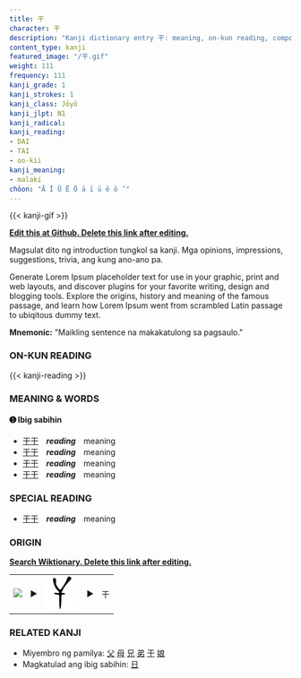 ```yaml
---
title: 干
character: 干
description: "Kanji dictionary entry 干: meaning, on-kun reading, compounds, origin, related kanji"
content_type: kanji
featured_image: "/干.gif"
weight: 111
frequency: 111
kanji_grade: 1
kanji_strokes: 1
kanji_class: Jōyō
kanji_jlpt: N1
kanji_radical: 
kanji_reading: 
- DAI
- TAI
- oo-kii
kanji_meaning:
- malaki
chōon: "Ā Ī Ū Ē Ō ā ī ū ē ō ’"
---
```

[//]: # (Don't edit the line below. Kanji animated GIF code is automatically generated.)
{{< kanji-gif >}}

[//]: # (Edit below this line.)

**[Edit this at Github. Delete this link after editing.](https://github.com/tim0g/tim/tree/main/content/kanji/干/index.md)**

Magsulat dito ng introduction tungkol sa kanji. Mga opinions, impressions, suggestions, trivia, ang kung ano-ano pa.

Generate Lorem Ipsum placeholder text for use in your graphic, print and web layouts, and discover plugins for your favorite writing, design and blogging tools. Explore the origins, history and meaning of the famous passage, and learn how Lorem Ipsum went from scrambled Latin passage to ubiqitous dummy text.
 
**Mnemonic:** "Maikling sentence na makakatulong sa pagsaulo."

### ON-KUN READING

[//]: # (Don't edit the line below. ON-KUN READING code is automatically generated.)
{{< kanji-reading >}}

### MEANING & WORDS

#### ➊ **Ibig sabihin**
  - [干](../干)[干](../干)　***reading***　meaning
  - [干](../干)[干](../干)　***reading***　meaning
  - [干](../干)[干](../干)　***reading***　meaning
  - [干](../干)[干](../干)　***reading***　meaning

### SPECIAL READING
  - [干](../干)[干](../干)　***reading***　meaning

### ORIGIN

**[Search Wiktionary. Delete this link after editing.](https://wiktionary.org/wiki/干)**
<table class="kanji-table"><tr><td>
<img src="60px-干-bronze.svg.png">
</td><td>▶</td><td>
<img src="60px-干-oracle.svg.png">
</td><td>▶</td>
<td class="kanji-origin">干</td>
</tr></table>

### RELATED KANJI
- Miyembro ng pamilya: [父](../父) [母](../母) [兄](../兄) [弟](../弟) [干](../干) [娘](../娘)
- Magkatulad ang ibig sabihin: [日](../日)

